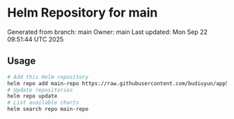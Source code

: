 # Helm Repository for main
Generated from branch: main
Owner: main
Last updated: Mon Sep 22 09:51:44 UTC 2025

## Usage
```bash
# Add this Helm repository
helm repo add main-repo https://raw.githubusercontent.com/budiuyun/appStore/helm-main/
# Update repositories
helm repo update
# List available charts
helm search repo main-repo
```
